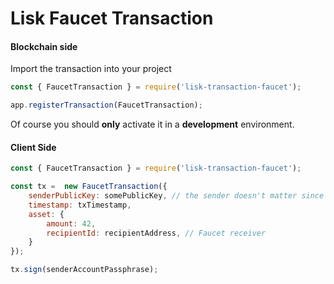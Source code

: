 # Lisk Faucet Transaction

#### Blockchain side

Import the transaction into your project

```js
const { FaucetTransaction } = require('lisk-transaction-faucet');

app.registerTransaction(FaucetTransaction);
```

Of course you should **only** activate it in a **development** environment.

#### Client Side

```js
const { FaucetTransaction } = require('lisk-transaction-faucet');

const tx =  new FaucetTransaction({
    senderPublicKey: somePublicKey, // the sender doesn't matter since nobody pay anything, but it sill needs to be valid
    timestamp: txTimestamp,
    asset: {
        amount: 42,
        recipientId: recipientAddress, // Faucet receiver
    }
});

tx.sign(senderAccountPassphrase);
```

